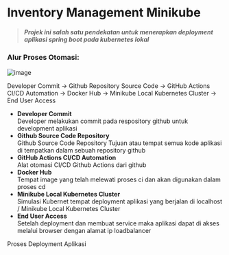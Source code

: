 # Inventory Management Minikube

> ##### Projek ini salah satu pendekatan untuk menerapkan deployment aplikasi spring boot pada kubernetes lokal 

### Alur Proses Otomasi:

![image](https://github.com/user-attachments/assets/0c0513f0-ded5-4cb4-a71d-fde97d5efa86)

Developer Commit &rarr; Github Repository Source Code &rarr; GitHub Actions CI/CD Automation &rarr; Docker Hub &rarr; Minikube Local Kubernetes Cluster &rarr; End User Access

- **Developer Commit**    
Developer melakukan commit pada respository github untuk development aplikasi
- **Github Source Code Repository**    
Github Source Code Repository
Tujuan atau tempat semua kode aplikasi di tempatkan dalam sebuah repository github
- **GitHub Actions CI/CD Automation**    
Alat otomasi CI/CD Github Actions dari github
- **Docker Hub**    
Tempat image yang telah melewati proses ci dan akan digunakan dalam proses cd
- **Minikube Local Kubernetes Cluster**    
Simulasi Kubernet tempat deployment aplikasi yang berjalan di localhost / Minikube Local Kubernetes Cluster
- **End User Access**    
Setelah deployment dan membuat service maka aplikasi dapat di akses melalui browser dengan alamat ip loadbalancer

Proses Deployment Aplikasi

